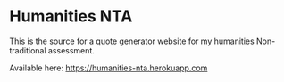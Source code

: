 # Humanities NTA

This is the source for a quote generator website for my humanities Non-traditional assessment.

Available here: https://humanities-nta.herokuapp.com
